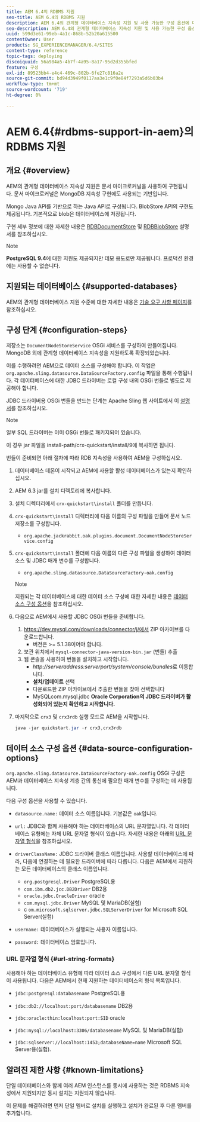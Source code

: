 ```yaml
---
title: AEM 6.4의 RDBMS 지원
seo-title: AEM 6.4의 RDBMS 지원
description: AEM 6.4의 관계형 데이터베이스 지속성 지원 및 사용 가능한 구성 옵션에 대해 알아봅니다.
seo-description: AEM 6.4의 관계형 데이터베이스 지속성 지원 및 사용 가능한 구성 옵션에 대해 알아봅니다.
uuid: 599d3e61-99eb-4a1c-868b-52b20a615500
contentOwner: User
products: SG_EXPERIENCEMANAGER/6.4/SITES
content-type: reference
topic-tags: deploying
discoiquuid: 56a984a5-4b7f-4a95-8a17-95d2d355bfed
feature: 구성
exl-id: 89523bb4-e4c4-469c-802b-6fe27c816a2e
source-git-commit: bd94d3949f0117aa3e1c9f0e84f7293a5d6b03b4
workflow-type: tm+mt
source-wordcount: '719'
ht-degree: 0%

---
```


# AEM 6.4{#rdbms-support-in-aem}의 RDBMS 지원

## 개요 {#overview}

AEM의 관계형 데이터베이스 지속성 지원은 문서 마이크로커널을 사용하여 구현됩니다. 문서 마이크로커널은 MongoDB 지속성 구현에도 사용되는 기반입니다.

Mongo Java API를 기반으로 하는 Java API로 구성됩니다. BlobStore API의 구현도 제공됩니다. 기본적으로 blob은 데이터베이스에 저장됩니다.

구현 세부 정보에 대한 자세한 내용은 [RDBDocumentStore](https://jackrabbit.apache.org/oak/docs/apidocs/org/apache/jackrabbit/oak/plugins/document/rdb/RDBDocumentStore.html) 및 [RDBBlobStore](https://jackrabbit.apache.org/oak/docs/apidocs/org/apache/jackrabbit/oak/plugins/document/rdb/RDBBlobStore.html) 설명서를 참조하십시오.

>[!NOTE]
>
>**PostgreSQL 9.4**&#x200B;에 대한 지원도 제공되지만 데모 용도로만 제공됩니다. 프로덕션 환경에는 사용할 수 없습니다.

## 지원되는 데이터베이스 {#supported-databases}

AEM의 관계형 데이터베이스 지원 수준에 대한 자세한 내용은 [기술 요구 사항 페이지](/help/sites-deploying/technical-requirements.md)를 참조하십시오.

## 구성 단계 {#configuration-steps}

저장소는 `DocumentNodeStoreService` OSGi 서비스를 구성하여 만들어집니다. MongoDB 외에 관계형 데이터베이스 지속성을 지원하도록 확장되었습니다.

이를 수행하려면 AEM으로 데이터 소스를 구성해야 합니다. 이 작업은 `org.apache.sling.datasource.DataSourceFactory.config` 파일을 통해 수행됩니다. 각 데이터베이스에 대한 JDBC 드라이버는 로컬 구성 내의 OSGi 번들로 별도로 제공해야 합니다.

JDBC 드라이버용 OSGi 번들을 만드는 단계는 Apache Sling 웹 사이트에서 이 [설명서](https://wiki.eclipse.org/Create_and_Export_MySQL_JDBC_driver_bundle)를 참조하십시오.

>[!NOTE]
>
>일부 SQL 드라이버는 이미 OSGi 번들로 패키지되어 있습니다.
>
>이 경우 jar 파일을 install-path/crx-quickstart/install/9에 복사하면 됩니다.

번들이 준비되면 아래 절차에 따라 RDB 지속성을 사용하여 AEM을 구성하십시오.

1. 데이터베이스 데몬이 시작되고 AEM에 사용할 활성 데이터베이스가 있는지 확인하십시오.
1. AEM 6.3 jar를 설치 디렉토리에 복사합니다.
1. 설치 디렉터리에서 `crx-quickstart\install` 폴더를 만듭니다.
1. `crx-quickstart\install` 디렉터리에 다음 이름의 구성 파일을 만들어 문서 노드 저장소를 구성합니다.

   * `org.apache.jackrabbit.oak.plugins.document.DocumentNodeStoreService.config`

1. `crx-quickstart\install` 폴더에 다음 이름의 다른 구성 파일을 생성하여 데이터 소스 및 JDBC 매개 변수를 구성합니다.

   * `org.apache.sling.datasource.DataSourceFactory-oak.config`
   >[!NOTE]
   >
   >지원되는 각 데이터베이스에 대한 데이터 소스 구성에 대한 자세한 내용은 [데이터 소스 구성 옵션](/help/sites-deploying/rdbms-support-in-aem.md#data-source-configuration-options)을 참조하십시오.

1. 다음으로 AEM에서 사용할 JDBC OSGi 번들을 준비합니다.

   1. https://dev.mysql.com/downloads/connector/j/에서 ZIP 아카이브를 다운로드합니다.
      * 버전은 >= 5.1.38이어야 합니다.
   1. 보관 위치에서 `mysql-connector-java-version-bin.jar` (번들) 추출
   1. 웹 콘솔을 사용하여 번들을 설치하고 시작합니다.
      * *http://serveraddress:serverport/system/console/bundles*&#x200B;로 이동합니다.
      * **설치/업데이트** 선택
      * 다운로드한 ZIP 아카이브에서 추출한 번들을 찾아 선택합니다
      * MySQLcom.mysql.jdbc **Oracle Corporation의 JDBC 드라이버가 활성화되어 있는지 확인하고 시작합니다.**

1. 마지막으로 `crx3` 및 `crx3rdb` 실행 모드로 AEM을 시작합니다.

   ```java
   java -jar quickstart.jar -r crx3,crx3rdb
   ```

## 데이터 소스 구성 옵션 {#data-source-configuration-options}

`org.apache.sling.datasource.DataSourceFactory-oak.config` OSGi 구성은 AEM과 데이터베이스 지속성 계층 간의 통신에 필요한 매개 변수를 구성하는 데 사용됩니다.

다음 구성 옵션을 사용할 수 있습니다.

* `datasource.name:` 데이터 소스 이름입니다. 기본값은 `oak`입니다.

* `url:` JDBC와 함께 사용해야 하는 데이터베이스의 URL 문자열입니다. 각 데이터베이스 유형에는 자체 URL 문자열 형식이 있습니다. 자세한 내용은 아래의 [URL 문자열 형식](/help/sites-deploying/rdbms-support-in-aem.md#url-string-formats)을 참조하십시오.

* `driverClassName:` JDBC 드라이버 클래스 이름입니다. 사용할 데이터베이스에 따라, 다음에 연결하는 데 필요한 드라이버에 따라 다릅니다. 다음은 AEM에서 지원하는 모든 데이터베이스의 클래스 이름입니다.

   * `org.postgresql.Driver` PostgreSQL용
   * `com.ibm.db2.jcc.DB2Driver` DB2용
   * `oracle.jdbc.OracleDriver` oracle
   * `com.mysql.jdbc.Driver` MySQL 및 MariaDB(실험)
   * c `om.microsoft.sqlserver.jdbc.SQLServerDriver` for Microsoft SQL Server(실험)

* `username:` 데이터베이스가 실행되는 사용자 이름입니다.

* `password:` 데이터베이스 암호입니다.

### URL 문자열 형식 {#url-string-formats}

사용해야 하는 데이터베이스 유형에 따라 데이터 소스 구성에서 다른 URL 문자열 형식이 사용됩니다. 다음은 AEM에서 현재 지원하는 데이터베이스의 형식 목록입니다.

* `jdbc:postgresql:databasename` PostgreSQL용

* `jdbc:db2://localhost:port/databasename` DB2용
* `jdbc:oracle:thin:localhost:port:SID` oracle
* `jdbc:mysql://localhost:3306/databasename` MySQL 및 MariaDB(실험)

* `jdbc:sqlserver://localhost:1453;databaseName=name` Microsoft SQL Server용(실험).

## 알려진 제한 사항 {#known-limitations}

단일 데이터베이스와 함께 여러 AEM 인스턴스를 동시에 사용하는 것은 RDBMS 지속성에서 지원되지만 동시 설치는 지원되지 않습니다.

이 문제를 해결하려면 먼저 단일 멤버로 설치를 실행하고 설치가 완료된 후 다른 멤버를 추가합니다.
